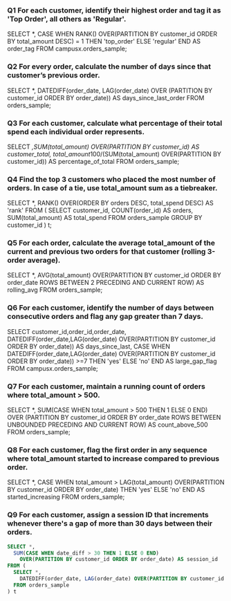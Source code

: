 ### Q1 For each customer, identify their highest order and tag it as 'Top Order', all others as 'Regular'.
SELECT *,
CASE
    WHEN RANK() OVER(PARTITION BY customer_id ORDER BY total_amount DESC) = 1 THEN 'top_order'
    ELSE 'regular'
END AS order_tag
FROM campusx.orders_sample;
 
### Q2 For every order, calculate the number of days since that customer’s previous order.
SELECT *, 
       DATEDIFF(order_date, LAG(order_date) OVER (PARTITION BY customer_id ORDER BY order_date)) AS days_since_last_order
FROM orders_sample;

### Q3 For each customer, calculate what percentage of their total spend each individual order represents.
SELECT *,SUM(total_amount) OVER(PARTITION BY customer_id) AS customer_total, 
total_amount*100/(SUM(total_amount) OVER(PARTITION BY customer_id)) AS percentage_of_total
FROM orders_sample;

### Q4 Find the top 3 customers who placed the most number of orders. In case of a tie, use total_amount sum as a tiebreaker.
SELECT *,
       RANK() OVER(ORDER BY orders DESC, total_spend DESC) AS 'rank'
FROM (
    SELECT customer_id,
           COUNT(order_id) AS orders,
           SUM(total_amount) AS total_spend
    FROM orders_sample
    GROUP BY customer_id
) t;

### Q5 For each order, calculate the average total_amount of the current and previous two orders for that customer (rolling 3-order average).
SELECT *,
AVG(total_amount) OVER(PARTITION BY customer_id ORDER BY order_date ROWS BETWEEN 2 PRECEDING AND CURRENT ROW) AS rolling_avg
FROM orders_sample;

### Q6 For each customer, identify the number of days between consecutive orders and flag any gap greater than 7 days.
SELECT customer_id,order_id,order_date, 
DATEDIFF(order_date,LAG(order_date) OVER(PARTITION BY customer_id ORDER BY order_date)) AS days_since_last,
CASE
    WHEN DATEDIFF(order_date,LAG(order_date) OVER(PARTITION BY customer_id ORDER BY order_date)) >=7 THEN 'yes'
    ELSE 'no'
END AS large_gap_flag
FROM campusx.orders_sample;

### Q7 For each customer, maintain a running count of orders where total_amount > 500.
SELECT *,
SUM(CASE WHEN total_amount > 500 THEN 1 ELSE 0 END)
OVER (PARTITION BY customer_id ORDER BY order_date ROWS BETWEEN UNBOUNDED PRECEDING AND CURRENT ROW) AS count_above_500
FROM orders_sample;

### Q8 For each customer, flag the first order in any sequence where total_amount started to increase compared to previous order.
SELECT *, 
CASE 
    WHEN total_amount > LAG(total_amount) OVER(PARTITION BY customer_id ORDER BY order_date) THEN 'yes'
    ELSE 'no'
END AS started_increasing
FROM orders_sample;

### Q9 For each customer, assign a session ID that increments whenever there's a gap of more than 30 days between their orders.
``` sql
SELECT *,
  SUM(CASE WHEN date_diff > 30 THEN 1 ELSE 0 END)
    OVER(PARTITION BY customer_id ORDER BY order_date) AS session_id
FROM (
  SELECT *,
    DATEDIFF(order_date, LAG(order_date) OVER(PARTITION BY customer_id ORDER BY order_date)) AS date_diff
  FROM orders_sample
) t


